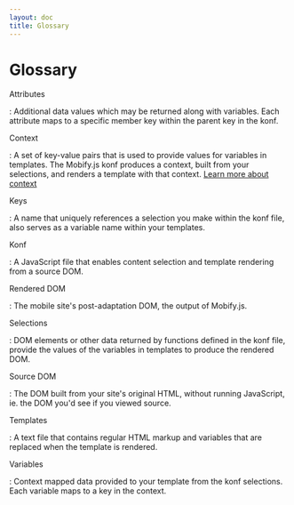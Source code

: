 ```yaml
---
layout: doc
title: Glossary
---
```


# Glossary

Attributes

: Additional data values which may be returned along with variables.
Each attribute maps to a specific member key within the parent key 
in the konf.

Context

: A set of key-value pairs that is used to provide values for 
variables in templates. The Mobify.js konf produces a context, 
built from your selections, and renders a template with that 
context. [Learn more about context](https://support.mobify.com/customer/portal/articles/511697-template-reference)

Keys

: A name that uniquely references a selection you make within the konf 
file, also serves as a variable name within your templates.

Konf

: A JavaScript file that enables content selection and template 
rendering from a source DOM.

Rendered DOM

: The mobile site's post-adaptation DOM, the output of Mobify.js.

Selections

: DOM elements or other data returned by functions defined in the konf 
file, provide the values of the variables in templates to produce 
the rendered DOM.

Source DOM 

: The DOM built from your site's original HTML, without running 
JavaScript, ie. the DOM you'd see if you viewed source.

Templates

: A text file that contains regular HTML markup and variables that are 
replaced when the template is rendered.

Variables

: Context mapped data provided to your template from the konf 
selections. Each variable maps to a key in the context.
